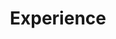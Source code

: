 ---
# Experience widget.
widget: experience  # See https://sourcethemes.com/academic/docs/page-builder/
headless: true  # This file represents a page section.
active: true  # Activate this widget? true/false
weight: 40  # Order that this section will appear.

title: Experience
subtitle: 

# Date format for experience
#   Refer to https://sourcethemes.com/academic/docs/customization/#date-format
date_format: Jan 2006

# Experiences.
#   Add/remove as many `[[experience]]` blocks below as you like.
#   Required fields are `title`, `company`, and `date_start`.
#   Leave `date_end` empty if it's your current employer.
#   Begin/end multi-line descriptions with 3 quotes `"""`.

design:
  columns: '1'
  
experience:
  - title: Ph.D. Research (Machine Learning; Natural Language Processing; Computer Vision)
    company: Purdue University, under advisory of Dr. David Inouye
    company_url: 'https://www.davidinouye.com'
    company_logo: purdue
    location: West Lafayette, Indiana
    date_start: '2019-08-17'
    date_end: ''
    description: |2-
      - • Creating a causally-grounded generative AI model that generates counterfactual examples that answer the question "What would this look like if X had happened instead of Y" (e.g., what would my chest x-ray look like if I had gone to Hospital B instead of Hospital A) [[Preprint Publication](https://arxiv.org/abs/2306.11281)]
      - Derived methods for interpretable optimal transport for the purposes of explaining distribution shifts to a human operator which can be used for system monitoring or knowledge discovery. [[ICML Publication](https://arxiv.org/abs/2210.10275)] [[code](https://github.com/inouye-lab/explaining-distribution-shifts)].
      - Constructed a new large-scale CV dataset based on human matches of StarCraft II that exhibits complex and shifting multi-agent behaviors yielding 1.8 million images with multiple data representations such as ones that can be used as a drop-in replacement for CIFAR10 and MNIST. [[CVPR Publication](https://openaccess.thecvf.com/content/CVPR2023/papers/Kulinski_StarCraftImage_A_Dataset_for_Prototyping_Spatial_Reasoning_Methods_for_Multi-Agent_CVPR_2023_paper.pdf)] [[code](https://starcraftdata.davidinouye.com/)]
      - Created a lightweight machine learning algorithm that uses deep density models to detect shifts in distributions as well as determine which feature(s) are causing the shift, allowing for online monitoring with little additional overhead. [[NeurIPS publication](https://proceedings.neurips.cc/paper/2020/file/e2d52448d36918c575fa79d88647ba66-Paper.pdf)] [[code](https://github.com/inouye-lab/feature-shift)].

  - title: Researcher Intern (Deep Learning; ML Ops), 
    company: Microsoft Research
    company_url: 'https://www.microsoft.com/en-us/research/research-area/artificial-intelligence/?'
    company_logo: microsoft
    location: Seattle, WA
    date_start: '2023-05-31'
    date_end: '2023-08-31'
    description: |2-
      - Created a forecasting model that can predict the future performance of large machine learning models (e.g., foundation models) that are deployed on high dimensional streaming data - i.e. predicting model failure before it happens.
      - Developed a compute-efficient retraining/finetuning algorithm that can mitigate ML performance degradation on complex realistic distribution shifts such as combinations of covariate drift and concept drift.
      - This work has been patented and is being integrated into the Azure Machine Learning monitoring toolbox.

  - title: Data Scientist Intern (Natural Language Processing; Search)
    company: Microsoft
    company_url: 'https://www.microsoft.com/en-us/research/group/msai/'
    company_logo: microsoft
    location: Seattle, WA
    date_start: '2022-05-31'
    date_end: '2022-08-31'
    description: |2-
        This work with Microsoft365 Research studied using generative language models (e.g., LLMs) to improve enterprise search results in Microsoft Apps by adding related search terms to the user's search query.  
        - We used Natural Language Processing (NLP) models (e.g., GPTx) to generate related search terms for a given query and designed an additional NLP model to evaluate the relevance of the generative additions -- which has been integrated into the Microsoft Office Query Understanding pipeline and greatly improved the query alternations.
        - Identified and explored bridging the gap between web search methods (e.g., Google search or Bing search) and enterprise search methods (e.g., Outlook search or Teams search).

  - title: ML Scientist (Computer Vision)
    company: AbbVie
    company_url: https://www.abbvie.com/our-science.html
    company_logo: abbvie
    location: San Fransisco, CA
    date_start: '2021-10-01'
    date_end: '2022-05-31'
    description: |2-
        - Led the design and development of a novel computer vision model for processing large-scale histopathological images for the purpose of cancer detection and downstream diagnosis.
        - Developed robust high-performance pipeline for continuous analysis of whole slide images for deployment to consumers.
        - Assisted in building a consumer-facing ML deployment platform with a custom viewer+annotator web-app for displaying mappings and meta-statistics generated by the model.

  - title: Research Intern (Computer Vision, Natural Language Processing)
    company: Lawrence Livermore National Laboratory
    company_url: https://computing.llnl.gov/casc/machine-intelligence-group
    company_logo: llnl
    location: Livermore, California
    date_start: '2020-05-28'
    date_end: '2020-08-18'
    description: |2-
        - Identified issues in state-of-the-art computer vision frameworks for detection of COVID-19 which were leading to misclassification.
        - Built computer vision models to conquer some of these issues, such as being robust to spatial distribution shifts. The models were trained using Livermore's Sierra HPC system.
        - Used Natural Language Processing techniques on parsed Material Science publications to create an interpretable deep model to aid in the discovery of new nanostructures and nanomaterials.

  - title: Software Engineer  (Machine Learning)
    company: Indiana Microelectronics
    company_url: https://www.indianamicro.com/
    company_logo: indianamicro
    location: West Lafayette, Indiana
    date_start: '2019-01-07'
    date_end: '2019-08-18'
    description: |2-
        - Developed Genetic Algorithm to automate and optimize design of transmission zero filter for Lockheed Martin.
        - Designed automated testing of temperature drift for a closed-loop linear piezoelectric motor.
        - Oversaw testing, calibration, and reworks for a phased-array filter system.
---